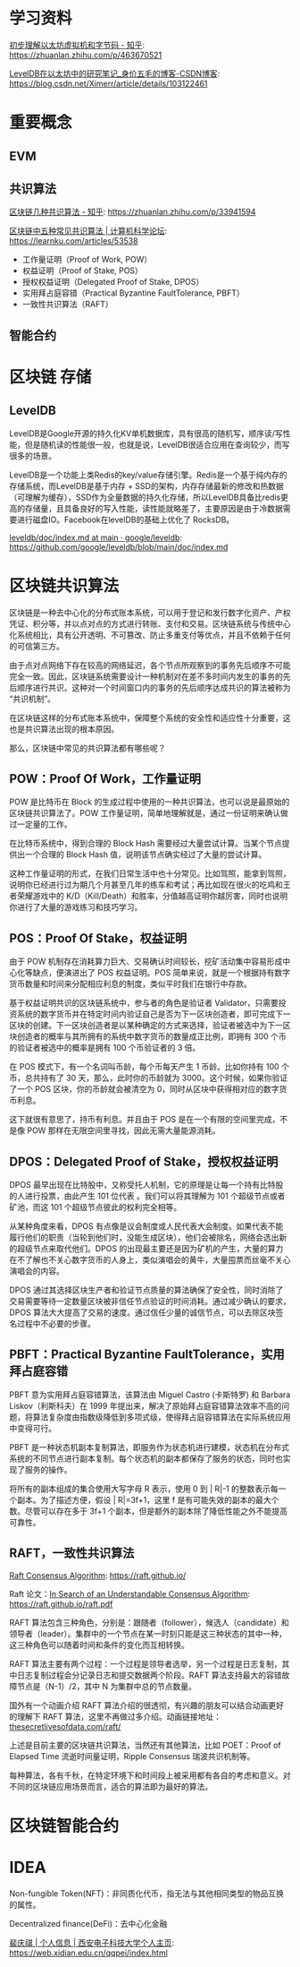 # 学习资料

[初步理解以太坊虚拟机和字节码 - 知乎](https://zhuanlan.zhihu.com/p/463670521): <https://zhuanlan.zhihu.com/p/463670521>

[LevelDB在以太坊中的研究笔记_身价五毛的博客-CSDN博客](https://blog.csdn.net/Ximerr/article/details/103122461): <https://blog.csdn.net/Ximerr/article/details/103122461>

# 重要概念

## EVM

## 共识算法

[区块链几种共识算法 - 知乎](https://zhuanlan.zhihu.com/p/33941594): <https://zhuanlan.zhihu.com/p/33941594>

[区块链中五种常见共识算法 | 计算机科学论坛](https://learnku.com/articles/53538): <https://learnku.com/articles/53538>

- 工作量证明（Proof of Work, POW）
- 权益证明（Proof of Stake, POS）
- 授权权益证明（Delegated Proof of Stake, DPOS）
- 实用拜占庭容错（Practical Byzantine FaultTolerance, PBFT）
- 一致性共识算法（RAFT）

## 智能合约

# 区块链 存储

## LevelDB

LevelDB是Google开源的持久化KV单机数据库，具有很高的随机写，顺序读/写性能，但是随机读的性能很一般，也就是说，LevelDB很适合应用在查询较少，而写很多的场景。

LevelDB是一个功能上类Redis的key/value存储引擎。Redis是一个基于纯内存的存储系统，而LevelDB是基于内存 + SSD的架构，内存存储最新的修改和热数据（可理解为缓存），SSD作为全量数据的持久化存储，所以LevelDB具备比redis更高的存储量，且具备良好的写入性能，读性能就略差了，主要原因是由于冷数据需要进行磁盘IO。Facebook在levelDB的基础上优化了 RocksDB。

[leveldb/doc/index.md at main · google/leveldb](https://github.com/google/leveldb/blob/main/doc/index.md): <https://github.com/google/leveldb/blob/main/doc/index.md>

# 区块链共识算法

区块链是一种去中心化的分布式账本系统，可以用于登记和发行数字化资产、产权凭证、积分等，并以点对点的方式进行转账、支付和交易。区块链系统与传统中心化系统相比，具有公开透明、不可篡改、防止多重支付等优点，并且不依赖于任何的可信第三方。

由于点对点网络下存在较高的网络延迟，各个节点所观察到的事务先后顺序不可能完全一致。因此，区块链系统需要设计一种机制对在差不多时间内发生的事务的先后顺序进行共识。这种对一个时间窗口内的事务的先后顺序达成共识的算法被称为 “共识机制”。

在区块链这样的分布式账本系统中，保障整个系统的安全性和适应性十分重要，这也是共识算法出现的根本原因。

那么，区块链中常见的共识算法都有哪些呢？

## POW：Proof Of Work，工作量证明

POW 是比特币在 Block 的生成过程中使用的一种共识算法，也可以说是最原始的区块链共识算法了。POW 工作量证明，简单地理解就是，通过一份证明来确认做过一定量的工作。

在比特币系统中，得到合理的 Block Hash 需要经过大量尝试计算。当某个节点提供出一个合理的 Block Hash 值，说明该节点确实经过了大量的尝试计算。

这种工作量证明的形式，在我们日常生活中也十分常见。比如驾照，能拿到驾照，说明你已经进行过为期几个月甚至几年的练车和考试；再比如现在很火的吃鸡和王者荣耀游戏中的 K/D（Kill/Death）和胜率，分值越高证明你越厉害，同时也说明你进行了大量的游戏练习和技巧学习。

## POS：Proof Of Stake，权益证明

由于 POW 机制存在消耗算力巨大、交易确认时间较长，挖矿活动集中容易形成中心化等缺点，便演进出了 POS 权益证明。POS 简单来说，就是一个根据持有数字货币数量和时间来分配相应利息的制度，类似平时我们在银行中存款。

基于权益证明共识的区块链系统中，参与者的角色是验证者 Validator，只需要投资系统的数字货币并在特定时间内验证自己是否为下一区块创造者，即可完成下一区块的创建。下一区块创造者是以某种确定的方式来选择，验证者被选中为下一区块创造者的概率与其所拥有的系统中数字货币的数量成正比例，即拥有 300 个币的验证者被选中的概率是拥有 100 个币验证者的 3 倍。

在 POS 模式下，有一个名词叫币龄，每个币每天产生 1 币龄。比如你持有 100 个币，总共持有了 30 天，那么，此时你的币龄就为 3000。这个时候，如果你验证了一个 POS 区块，你的币龄就会被清空为 0，同时从区块中获得相对应的数字货币利息。

这下就很有意思了，持币有利息。并且由于 POS 是在一个有限的空间里完成，不是像 POW 那样在无限空间里寻找，因此无需大量能源消耗。

## DPOS：Delegated Proof of Stake，授权权益证明

DPOS 最早出现在比特股中，又称受托人机制，它的原理是让每一个持有比特股的人进行投票，由此产生 101 位代表 。我们可以将其理解为 101 个超级节点或者矿池，而这 101 个超级节点彼此的权利完全相等。

从某种角度来看，DPOS 有点像是议会制度或人民代表大会制度。如果代表不能履行他们的职责（当轮到他们时，没能生成区块），他们会被除名，网络会选出新的超级节点来取代他们。DPOS 的出现最主要还是因为矿机的产生，大量的算力在不了解也不关心数字货币的人身上，类似演唱会的黄牛，大量囤票而丝毫不关心演唱会的内容。

DPOS 通过其选择区块生产者和验证节点质量的算法确保了安全性，同时消除了交易需要等待一定数量区块被非信任节点验证的时间消耗。通过减少确认的要求，DPOS 算法大大提高了交易的速度。通过信任少量的诚信节点，可以去除区块签名过程中不必要的步骤。

## PBFT：Practical Byzantine FaultTolerance，实用拜占庭容错

PBFT 意为实用拜占庭容错算法，该算法由 Miguel Castro (卡斯特罗) 和 Barbara Liskov（利斯科夫）在 1999 年提出来，解决了原始拜占庭容错算法效率不高的问题，将算法复杂度由指数级降低到多项式级，使得拜占庭容错算法在实际系统应用中变得可行。

PBFT 是一种状态机副本复制算法，即服务作为状态机进行建模，状态机在分布式系统的不同节点进行副本复制。每个状态机的副本都保存了服务的状态，同时也实现了服务的操作。

将所有的副本组成的集合使用大写字母 R 表示，使用 0 到 | R|-1 的整数表示每一个副本。为了描述方便，假设 | R|=3f+1，这里 f 是有可能失效的副本的最大个数。尽管可以存在多于 3f+1 个副本，但是额外的副本除了降低性能之外不能提高可靠性。

## RAFT，一致性共识算法

[Raft Consensus Algorithm](https://raft.github.io/): <https://raft.github.io/>

Raft 论文：[In Search of an Understandable Consensus Algorithm](https://raft.github.io/raft.pdf): <https://raft.github.io/raft.pdf>

RAFT 算法包含三种角色，分别是：跟随者（follower），候选人（candidate）和领导者（leader）。集群中的一个节点在某一时刻只能是这三种状态的其中一种，这三种角色可以随着时间和条件的变化而互相转换。

RAFT 算法主要有两个过程：一个过程是领导者选举，另一个过程是日志复制，其中日志复制过程会分记录日志和提交数据两个阶段。RAFT 算法支持最大的容错故障节点是（N-1）/2，其中 N 为集群中总的节点数量。

国外有一个动画介绍 RAFT 算法介绍的很透彻，有兴趣的朋友可以结合动画更好的理解下 RAFT 算法，这里不再做过多介绍。动画链接地址：[thesecretlivesofdata.com/raft/](http://thesecretlivesofdata.com/raft/)

上述是目前主要的区块链共识算法，当然还有其他算法，比如 POET：Proof of Elapsed Time 流逝时间量证明，Ripple Consensus 瑞波共识机制等。

每种算法，各有千秋，在特定环境下和时间段上被采用都有各自的考虑和意义。对不同的区块链应用场景而言，适合的算法即为最好的算法。

# 区块链智能合约

# IDEA

Non-fungible Token(NFT)：非同质化代币，指无法与其他相同类型的物品互换的属性。

Decentralized finance(DeFi)：去中心化金融

[裴庆祺 | 个人信息 | 西安电子科技大学个人主页](https://web.xidian.edu.cn/qqpei/index.html): <https://web.xidian.edu.cn/qqpei/index.html>
